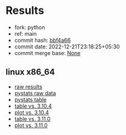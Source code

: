# Results

- fork: python
- ref: main
- commit hash: [bbf4a66](https://github.com/python/cpython/commit/bbf4a66)
- commit date: 2022-12-21T23:18:25+05:30
- commit merge base: [None](https://github.com/python/cpython/commit/None)

## linux x86_64

- [raw results](bm-20221221-linux-x86_64-python-main-3.12.0a3%2B-bbf4a66.json)
- [pystats raw data](bm-20221221-linux-x86_64-python-main-3.12.0a3%2B-bbf4a66-pystats.json)
- [pystats table](bm-20221221-linux-x86_64-python-main-3.12.0a3%2B-bbf4a66-pystats.md)
- [table vs. 3.10.4](bm-20221221-linux-x86_64-python-main-3.12.0a3%2B-bbf4a66-vs-3.10.4.md)
- [plot vs. 3.10.4](bm-20221221-linux-x86_64-python-main-3.12.0a3%2B-bbf4a66-vs-3.10.4.png)
- [table vs. 3.11.0](bm-20221221-linux-x86_64-python-main-3.12.0a3%2B-bbf4a66-vs-3.11.0.md)
- [plot vs. 3.11.0](bm-20221221-linux-x86_64-python-main-3.12.0a3%2B-bbf4a66-vs-3.11.0.png)

